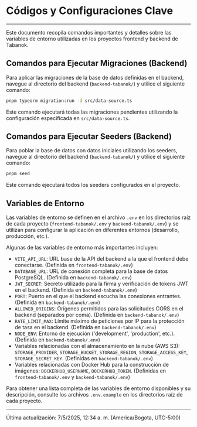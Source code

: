 # Códigos y Configuraciones Clave

---

Este documento recopila comandos importantes y detalles sobre las variables de entorno utilizadas en los proyectos frontend y backend de Tabanok.

## Comandos para Ejecutar Migraciones (Backend)

Para aplicar las migraciones de la base de datos definidas en el backend, navegue al directorio del backend (`backend-tabanok/`) y utilice el siguiente comando:

```bash
pnpm typeorm migration:run -d src/data-source.ts
```

Este comando ejecutará todas las migraciones pendientes utilizando la configuración especificada en `src/data-source.ts`.
## Comandos para Ejecutar Seeders (Backend)

Para poblar la base de datos con datos iniciales utilizando los seeders, navegue al directorio del backend (`backend-tabanok/`) y utilice el siguiente comando:

```bash
pnpm seed
```

Este comando ejecutará todos los seeders configurados en el proyecto.

## Variables de Entorno

Las variables de entorno se definen en el archivo `.env` en los directorios raíz de cada proyecto (`frontend-tabanok/.env` y `backend-tabanok/.env`) y se utilizan para configurar la aplicación en diferentes entornos (desarrollo, producción, etc.).

Algunas de las variables de entorno más importantes incluyen:

*   `VITE_API_URL`: URL base de la API del backend a la que el frontend debe conectarse. (Definida en `frontend-tabanok/.env`)
*   `DATABASE_URL`: URL de conexión completa para la base de datos PostgreSQL. (Definida en `backend-tabanok/.env`)
*   `JWT_SECRET`: Secreto utilizado para la firma y verificación de tokens JWT en el backend. (Definida en `backend-tabanok/.env`)
*   `PORT`: Puerto en el que el backend escucha las conexiones entrantes. (Definida en `backend-tabanok/.env`)
*   `ALLOWED_ORIGINS`: Orígenes permitidos para las solicitudes CORS en el backend (separados por coma). (Definida en `backend-tabanok/.env`)
*   `RATE_LIMIT_MAX`: Límite máximo de peticiones por IP para la protección de tasa en el backend. (Definida en `backend-tabanok/.env`)
*   `NODE_ENV`: Entorno de ejecución ('development', 'production', etc.). (Definida en `backend-tabanok/.env`)
*   Variables relacionadas con el almacenamiento en la nube (AWS S3): `STORAGE_PROVIDER`, `STORAGE_BUCKET`, `STORAGE_REGION`, `STORAGE_ACCESS_KEY`, `STORAGE_SECRET_KEY`. (Definidas en `backend-tabanok/.env`)
*   Variables relacionadas con Docker Hub para la construcción de imágenes: `DOCKERHUB_USERNAME`, `DOCKERHUB_TOKEN`. (Definidas en `frontend-tabanok/.env` y `backend-tabanok/.env`)

Para obtener una lista completa de las variables de entorno disponibles y su descripción, consulte los archivos `.env.example` en los directorios raíz de cada proyecto.

---

Última actualización: 7/5/2025, 12:34 a. m. (America/Bogota, UTC-5:00)
